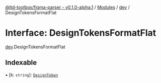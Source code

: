[@ltd-toolbox/figma-parser - v0.1.0-alpha.1](../README.md) / [Modules](../modules.md) / [dev](../modules/dev.md) / DesignTokensFormatFlat

# Interface: DesignTokensFormatFlat

[dev](../modules/dev.md).DesignTokensFormatFlat

## Indexable

▪ [k: `string`]: [`DesignToken`](../modules/dev.md#designtoken)
